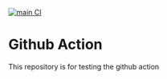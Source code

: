 [![main CI](https://github.com/SunilPark1129/github-action/actions/workflows/ci.yml/badge.svg?branch=main)](https://github.com/SunilPark1129/github-action/actions/workflows/ci.yml)

# Github Action

This repository is for testing the github action
